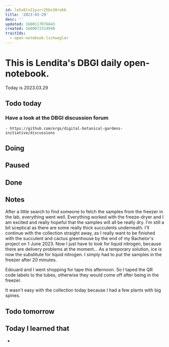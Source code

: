 ```yaml
---
id: le5x6ln21yurr25bs38rahb
title: '2023-03-29'
desc: ''
updated: 1680117076843
created: 1680072314948
traitIds:
  - open-notebook-lschwegler
---
```


# This is Lendita's DBGI daily open-notebook.

Today is 2023.03.29

## Todo today

### Have a look at the DBGI discussion forum
    - https://github.com/orgs/digital-botanical-gardens-initiative/discussions
###
###

## Doing

## Paused

## Done

## Notes
After a little search to find someone to fetch the samples from the freezer in the lab, everything went well. Everything worked with the freeze-dryer and I am excited and really hopeful that the samples will all be really dry. I'm still a bit sceptical as there are some really thick succulents underneath. 
I'll continue with the collection straight away, as I really want to be finished with the succulent and cactus greenhouse by the end of my Bachelor's project on 1 June 2023. 
Now I just have to look for liquid nitrogen, because there are delivery problems at the moment...
As a temporary solution, ice is now the substitute for liquid nitrogen. I simply had to put the samples in the freezer after 20 minutes. 

Edouard and I went shopping for tape this afternoon. So I taped the QR code labels to the tubes, otherwise they would come off after being in the freezer. 

It wasn't easy with the collection today because I had a few plants with big spines.

## Todo tomorrow

###
###
###


## Today I learned that

-